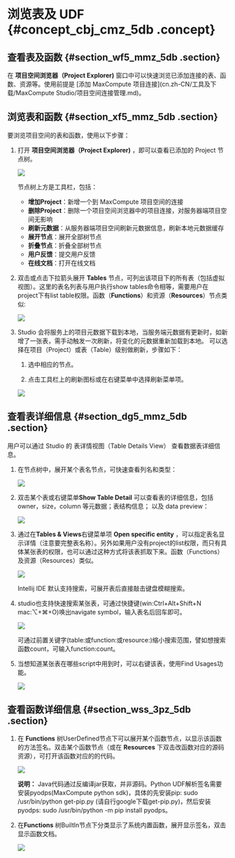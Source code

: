 # 浏览表及 UDF {#concept_cbj_cmz_5db .concept}

## 查看表及函数 {#section_wf5_mmz_5db .section}

在 **项目空间浏览器（Project Explorer\)** 窗口中可以快速浏览已添加连接的表、函数、资源等。使用前提是 [添加 MaxCompute 项目连接](cn.zh-CN/工具及下载/MaxCompute Studio/项目空间连接管理.md)。

## 浏览表和函数 {#section_xf5_mmz_5db .section}

要浏览项目空间的表和函数，使用以下步骤：

1.  打开 **项目空间浏览器（Project Explorer\)** ，即可以查看已添加的 Project 节点树。

    ![](http://static-aliyun-doc.oss-cn-hangzhou.aliyuncs.com/assets/img/12121/1621_zh-CN.png)

    节点树上方是工具栏，包括：

    -   **增加Project**：新增一个到 MaxCompute 项目空间的连接
    -   **删除Project**：删除一个项目空间浏览器中的项目连接，对服务器端项目空间无影响
    -   **刷新元数据**：从服务器端项目空间刷新元数据信息，刷新本地元数据缓存
    -   **展开节点**：展开全部树节点
    -   **折叠节点**：折叠全部树节点
    -   **用户反馈**：提交用户反馈
    -   **在线文档**：打开在线文档
2.  双击或点击下拉箭头展开 **Tables** 节点，可列出该项目下的所有表（包括虚拟视图）。这里的表名列表与用户执行show tables命令相等，需要用户在project下有list table权限。函数（**Functions**）和资源（**Resources**）节点类似:

    ![](http://static-aliyun-doc.oss-cn-hangzhou.aliyuncs.com/assets/img/12121/1623_zh-CN.png)

3.  Studio 会将服务上的项目元数据下载到本地，当服务端元数据有更新时，如新增了一张表，需手动触发一次刷新，将变化的元数据重新加载到本地。 可以选择在项目（Project）或表（Table）级别做刷新，步骤如下：

    1.  选中相应的节点。

    2.  点击工具栏上的刷新图标或在右键菜单中选择刷新菜单项。

    ![](http://static-aliyun-doc.oss-cn-hangzhou.aliyuncs.com/assets/img/12121/1624_zh-CN.png)


## 查看表详细信息 {#section_dg5_mmz_5db .section}

用户可以通过 Studio 的 表详情视图（Table Details View） 查看数据表详细信息。

1.  在节点树中，展开某个表名节点，可快速查看列名和类型：

    ![](http://static-aliyun-doc.oss-cn-hangzhou.aliyuncs.com/assets/img/12121/1625_zh-CN.png)

2.  双击某个表或右键菜单**Show Table Detail** 可以查看表的详细信息，包括 owner，size，column 等元数据；表结构信息； 以及 data preview：

    ![](http://static-aliyun-doc.oss-cn-hangzhou.aliyuncs.com/assets/img/12121/1626_zh-CN.png)

3.  通过在**Tables & Views**右键菜单项 **Open specific entity** ，可以指定表名显示详情（注意要完整表名称）。另外如果用户没有project的list权限，而只有具体某张表的权限，也可以通过这种方式将该表抓取下来。函数（Functions）及资源（Resources）类似。

    ![](http://static-aliyun-doc.oss-cn-hangzhou.aliyuncs.com/assets/img/12121/1627_zh-CN.png)

    Intellij IDE 默认支持搜索，可展开表后直接敲击键盘模糊搜索。

4.  studio也支持快速搜索某张表，可通过快捷键\(win:Ctrl+Alt+Shift+N mac:⌥+⌘+O\)唤出navigate symbol，输入表名后回车即可。

    ![](http://static-aliyun-doc.oss-cn-hangzhou.aliyuncs.com/assets/img/12121/1628_zh-CN.png)

    可通过前置关键字\(table:或function:或resource:\)缩小搜索范围，譬如想搜索函数count，可输入function:count。

5.  当想知道某张表在哪些script中用到时，可以右键该表，使用Find Usages功能。

    ![](http://static-aliyun-doc.oss-cn-hangzhou.aliyuncs.com/assets/img/12121/1629_zh-CN.png)


## 查看函数详细信息 {#section_wss_3pz_5db .section}

1.  在 **Functions** 树UserDefined节点下可以展开某个函数节点，以显示该函数的方法签名。双击某个函数节点（或在 **Resources** 下双击改函数对应的源码资源），可打开该函数对应的的代码。

    ![](http://static-aliyun-doc.oss-cn-hangzhou.aliyuncs.com/assets/img/12121/1630_zh-CN.png)

    **说明：** Java代码通过反编译jar获取，并非源码。Python UDF解析签名需要安装pyodps\(MaxCompute python sdk\)，具体的先安装pip: sudo /usr/bin/python get-pip.py \(请自行google下载get-pip.py\)，然后安装pyodps: sudo /usr/bin/python -m pip install pyodps。

2.  在**Functions** 树BuiltIn节点下分类显示了系统内置函数，展开显示签名，双击显示函数文档。

    ![](http://static-aliyun-doc.oss-cn-hangzhou.aliyuncs.com/assets/img/12121/1631_zh-CN.png)


